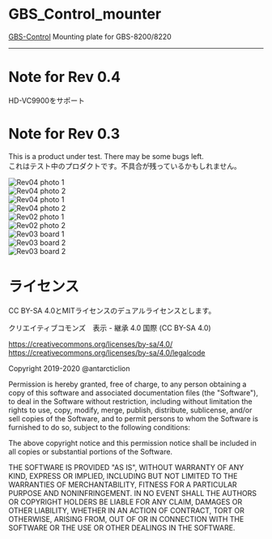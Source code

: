 # GBS_Control_mounter
[GBS-Control](https://github.com/ramapcsx2/gbs-control) Mounting plate for GBS-8200/8220


----
# Note for Rev 0.4
HD-VC9900をサポート

# Note for Rev 0.3
This is a product under test. There may be some bugs left.  
これはテスト中のプロダクトです。不具合が残っているかもしれません。  


![Rev04 photo 1](https://github.com/antarcticlion/GBS_Control_mounter/raw/main/Photos/REV04_GBS8200.jpg)  
![Rev04 photo 2](https://github.com/antarcticlion/GBS_Control_mounter/raw/main/Photos/REV04_VC9900.jpg)  
![Rev04 photo 1](https://github.com/antarcticlion/GBS_Control_mounter/raw/main/Photos/REV04_FRONT.jpg)  
![Rev04 photo 2](https://github.com/antarcticlion/GBS_Control_mounter/raw/main/Photos/REV04_SIDE.jpg)  
![Rev02 photo 1](https://github.com/antarcticlion/GBS_Control_mounter/raw/main/Photos/Rev02_birdview.jpg)  
![Rev02 photo 2](https://github.com/antarcticlion/GBS_Control_mounter/raw/main/Photos/Rev02_sideview2.jpg)  
![Rev03 board 1](https://github.com/antarcticlion/GBS_Control_mounter/raw/main/Photos/Rev03_TOP_SIDE_A.png)  
![Rev03 board 2](https://github.com/antarcticlion/GBS_Control_mounter/raw/main/Photos/Rev03_TOP_SIDE_B.png)  
![Rev03 board 2](https://github.com/antarcticlion/GBS_Control_mounter/raw/main/Photos/mounter_desc01.png)  


# ライセンス

CC BY-SA 4.0とMITライセンスのデュアルライセンスとします。

クリエイティブコモンズ　表示 - 継承 4.0 国際 (CC BY-SA 4.0)

https://creativecommons.org/licenses/by-sa/4.0/  
https://creativecommons.org/licenses/by-sa/4.0/legalcode


Copyright 2019-2020 @antarcticlion

Permission is hereby granted, free of charge, to any person obtaining a copy of this software and associated documentation files (the "Software"), to deal in the Software without restriction, including without limitation the rights to use, copy, modify, merge, publish, distribute, sublicense, and/or sell copies of the Software, and to permit persons to whom the Software is furnished to do so, subject to the following conditions:

The above copyright notice and this permission notice shall be included in all copies or substantial portions of the Software.

THE SOFTWARE IS PROVIDED "AS IS", WITHOUT WARRANTY OF ANY KIND, EXPRESS OR IMPLIED, INCLUDING BUT NOT LIMITED TO THE WARRANTIES OF MERCHANTABILITY, FITNESS FOR A PARTICULAR PURPOSE AND NONINFRINGEMENT. IN NO EVENT SHALL THE AUTHORS OR COPYRIGHT HOLDERS BE LIABLE FOR ANY CLAIM, DAMAGES OR OTHER LIABILITY, WHETHER IN AN ACTION OF CONTRACT, TORT OR OTHERWISE, ARISING FROM, OUT OF OR IN CONNECTION WITH THE SOFTWARE OR THE USE OR OTHER DEALINGS IN THE SOFTWARE.

